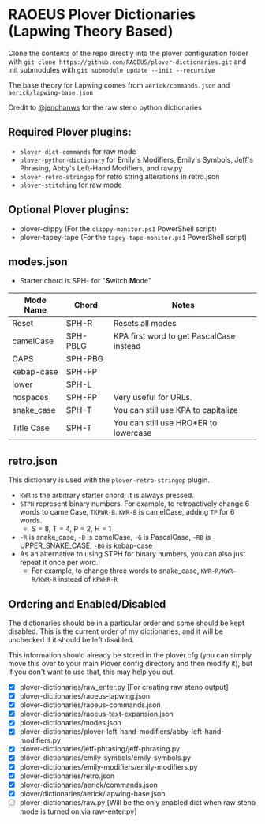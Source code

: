 # RAOEUS Plover Dictionaries (Lapwing Theory Based)

Clone the contents of the repo directly into the plover configuration folder with `git clone https://github.com/RAOEUS/plover-dictionaries.git` and init submodules with `git submodule update --init --recursive`

The base theory for Lapwing comes from `aerick/commands.json` and `aerick/lapwing-base.json`

Credit to [@jenchanws](https://gist.github.com/jenchanws/5c8dedb826c775fc2a1521c9b9104ea9) for the raw steno python dictionaries

## Required Plover plugins:

- `plover-dict-commands` for raw mode
- `plover-python-dictionary` for Emily's Modifiers, Emily's Symbols, Jeff's Phrasing, Abby's Left-Hand Modifiers, and raw.py
- `plover-retro-stringop` for retro string alterations in retro.json
- `plover-stitching` for raw mode

## Optional Plover plugins:

- plover-clippy (For the `clippy-monitor.ps1` PowerShell script)
- plover-tapey-tape (For the `tapey-tape-monitor.ps1` PowerShell script)

## modes.json
- Starter chord is SPH- for "**S**witch **M**ode"


| Mode Name   | Chord        | Notes                                                 |
|-------------|--------------|-------------------------------------------------------|
| Reset       | SPH-R        | Resets all modes                                      |
| camelCase   | SPH-PBLG     | KPA first word to get PascalCase instead              |
| CAPS        | SPH-PBG      |                                                       |
| kebap-case  | SPH-FP       |                                                       |
| lower       | SPH-L        |                                                       |
| nospaces    | SPH-FP       | Very useful for URLs.                                 |
| snake_case  | SPH-T        | You can still use KPA to capitalize                   |
| Title Case  | SPH-T        | You can still use HRO*ER to lowercase                 |


## retro.json
This dictionary is used with the `plover-retro-stringop` plugin.
- `KWR` is the arbitrary starter chord; it is always pressed.
- `STPH` represent binary numbers. For example, to retroactively change 6 words to camelCase, `TKPWR-B`. `KWR-B` is camelCase, adding `TP` for 6 words.
  - S = 8, T = 4, P = 2, H = 1
- `-R` is snake_case, `-B` is camelCase, `-G` is PascalCase, `-RB` is UPPER_SNAKE_CASE, `-BG` is kebap-case
- As an alternative to using STPH for binary numbers, you can also just repeat it once per word.
  - For example, to change three words to snake_case, `KWR-R/KWR-R/KWR-R` instead of `KPWHR-R`

## Ordering and Enabled/Disabled

The dictionaries should be in a particular order and some should be kept disabled. This is the current order of my dictionaries, and it will be unchecked if it should be left disabled.

This information should already be stored in the plover.cfg (you can simply move this over to your main Plover config directory and then modify it), but if you don't want to use that, this may help you out.

- [x] plover-dictionaries/raw_enter.py [For creating raw steno output]
- [x] plover-dictionaries/raoeus-lapwing.json
- [x] plover-dictionaries/raoeus-commands.json
- [x] plover-dictionaries/raoeus-text-expansion.json
- [x] plover-dictionaries/modes.json
- [x] plover-dictionaries/plover-left-hand-modifiers/abby-left-hand-modifiers.py
- [x] plover-dictionaries/jeff-phrasing/jeff-phrasing.py
- [x] plover-dictionaries/emily-symbols/emily-symbols.py
- [x] plover-dictionaries/emily-modifiers/emily-modifiers.py
- [x] plover-dictionaries/retro.json
- [x] plover-dictionaries/aerick/commands.json
- [x] plover/dictionaries/aerick/lapwing-base.json
- [ ] plover-dictionaries/raw.py [Will be the only enabled dict when raw steno mode is turned on via raw-enter.py]
